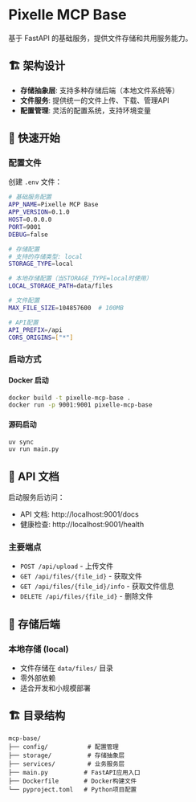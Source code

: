 # Pixelle MCP Base

基于 FastAPI 的基础服务，提供文件存储和共用服务能力。

## 🏗️ 架构设计

- **存储抽象层**: 支持多种存储后端（本地文件系统等）
- **文件服务**: 提供统一的文件上传、下载、管理API
- **配置管理**: 灵活的配置系统，支持环境变量

## 🚀 快速开始

### 配置文件

创建 `.env` 文件：

```bash
# 基础服务配置
APP_NAME=Pixelle MCP Base
APP_VERSION=0.1.0
HOST=0.0.0.0
PORT=9001
DEBUG=false

# 存储配置
# 支持的存储类型: local
STORAGE_TYPE=local

# 本地存储配置（当STORAGE_TYPE=local时使用）
LOCAL_STORAGE_PATH=data/files

# 文件配置
MAX_FILE_SIZE=104857600  # 100MB

# API配置
API_PREFIX=/api
CORS_ORIGINS=["*"]
```

### 启动方式

#### Docker 启动
```bash
docker build -t pixelle-mcp-base .
docker run -p 9001:9001 pixelle-mcp-base
```

#### 源码启动
```bash
uv sync
uv run main.py
```

## 📖 API 文档

启动服务后访问：
- API 文档: http://localhost:9001/docs
- 健康检查: http://localhost:9001/health

### 主要端点

- `POST /api/upload` - 上传文件
- `GET /api/files/{file_id}` - 获取文件
- `GET /api/files/{file_id}/info` - 获取文件信息
- `DELETE /api/files/{file_id}` - 删除文件

## 🔧 存储后端

### 本地存储 (local)
- 文件存储在 `data/files/` 目录
- 零外部依赖
- 适合开发和小规模部署



## 🏗️ 目录结构

```
mcp-base/
├── config/           # 配置管理
├── storage/          # 存储抽象层
├── services/         # 业务服务层
├── main.py          # FastAPI应用入口
├── Dockerfile       # Docker构建文件
└── pyproject.toml   # Python项目配置
``` 